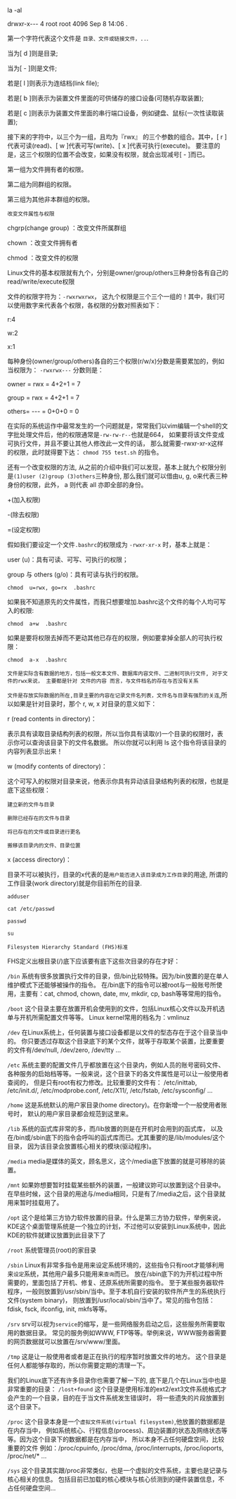 
la -al

drwxr-x---   4    root   root     4096   Sep  8 14:06 .

第一个字符代表这个文件是 `目录、文件或链接文件，..`.

当为[ d ]则是目录;

当为[ - ]则是文件;

若是[ l ]则表示为连结档(link file);

若是[ b ]则表示为装置文件里面的可供储存的接口设备(可随机存取装置);

若是[ c ]则表示为装置文件里面的串行端口设备，例如键盘、鼠标(一次性读取装置);


接下来的字符中，以三个为一组，且均为『rwx』 的三个参数的组合。其中，[ r ]代表可读(read)、[ w ]代表可写(write)、[ x ]代表可执行(execute)。 要注意的是，这三个权限的位置不会改变，如果没有权限，就会出现减号[ - ]而已。

第一组为文件拥有者的权限。

第二组为同群组的权限。

第三组为其他非本群组的权限。

`改变文件属性与权限`

chgrp(change group) ：改变文件所属群组

chown ：改变文件拥有者

chmod ：改变文件的权限

Linux文件的基本权限就有九个，分别是owner/group/others三种身份各有自己的read/write/execute权限

文件的权限字符为：`-rwxrwxrwx`， 这九个权限是三个三个一组的！其中，我们可以使用数字来代表各个权限，各权限的分数对照表如下：

r:4

w:2

x:1

每种身份(owner/group/others)各自的三个权限(r/w/x)分数是需要累加的，例如当权限为： `-rwxrwx---` 分数则是：

owner = rwx = 4+2+1 = 7

group = rwx = 4+2+1 = 7

others= --- = 0+0+0 = 0

在实际的系统运作中最常发生的一个问题就是，常常我们以vim编辑一个shell的文字批处理文件后，他的权限通常是` -rw-rw-r-- `也就是664， 如果要将该文件变成可执行文件，并且不要让其他人修改此一文件的话， 那么就需要-rwxr-xr-x这样的权限，此时就得要下达： `chmod 755 test.sh` 的指令。

还有一个改变权限的方法, 从之前的介绍中我们可以发现，基本上就九个权限分别是`(1)user (2)group (3)others`三种身份, 那么我们就可以借由u, g, o来代表三种身份的权限，此外， a 则代表 all 亦即全部的身份。

+(加入权限)

-(除去权限)

=(设定权限)

假如我们要设定一个文件`.bashrc`的权限成为 `-rwxr-xr-x` 时，基本上就是：

user (u)：具有可读、可写、可执行的权限；

group 与 others (g/o)：具有可读与执行的权限。

`chmod  u=rwx, go=rx  .bashrc `

如果我不知道原先的文件属性，而我只想要增加.bashrc这个文件的每个人均可写入的权限:

`chmod  a+w  .bashrc`

如果是要将权限去掉而不更动其他已存在的权限，例如要拿掉全部人的可执行权限：

`chmod  a-x  .bashrc`

`文件是实际含有数据的地方，包括一般文本文件、数据库内容文件、二进制可执行文件, 对于文件的rwx来说， 主要都是针对 文件的内容 而言，与文件档名的存在与否没有关系`

`文件是存放实际数据的所在,目录主要的内容在记录文件名列表，文件名与目录有强烈的关连`,所以如果是针对目录时，那个 r, w, x 对目录的意义如下：

r (read contents in directory)：

表示具有读取目录结构列表的权限，所以当你具有读取(r)一个目录的权限时，表示你可以查询该目录下的文件名数据。 所以你就可以利用 ls 这个指令将该目录的内容列表显示出来！

w (modify contents of directory)：

这个可写入的权限对目录来说，他表示你具有异动该目录结构列表的权限，也就是底下这些权限：

`建立新的文件与目录`

`删除已经存在的文件与目录`

`将已存在的文件或目录进行更名`

`搬移该目录内的文件、目录位置`

x (access directory)：

目录不可以被执行，目录的x代表的是`用户能否进入该目录成为工作目录`的用途, 所谓的工作目录(work directory)就是你目前所在的目录.


```
adduser

cat /etc/passwd

passwd

su
```


`Filesystem Hierarchy Standard (FHS)标准`


FHS定义出根目录(/)底下应该要有底下这些次目录的存在才好：

`/bin`
系统有很多放置执行文件的目录，但/bin比较特殊。因为/bin放置的是在单人维护模式下还能够被操作的指令。 在/bin底下的指令可以被root与一般账号所使用，主要有：cat, chmod, chown, date, mv, mkdir, cp, bash等等常用的指令。

`/boot`
这个目录主要在放置开机会使用到的文件，包括Linux核心文件以及开机选单与开机所需配置文件等等。 Linux kernel常用的档名为：vmlinuz

`/dev`
在Linux系统上，任何装置与接口设备都是以文件的型态存在于这个目录当中的。 你只要透过存取这个目录底下的某个文件，就等于存取某个装置，比要重要的文件有/dev/null, /dev/zero, /dev/tty ...

`/etc`
系统主要的配置文件几乎都放置在这个目录内，例如人员的账号密码文件、 各种服务的启始档等等。一般来说，这个目录下的各文件属性是可以让一般使用者查阅的， 但是只有root有权力修改。比较重要的文件有： /etc/inittab, /etc/init.d/, /etc/modprobe.conf, /etc/X11/, /etc/fstab, /etc/sysconfig/ ...

`/home`
这是系统默认的用户家目录(home directory)。在你新增一个一般使用者账号时， 默认的用户家目录都会规范到这里来。

`/lib`
系统的函式库非常的多，而/lib放置的则是在开机时会用到的函式库， 以及在/bin或/sbin底下的指令会呼叫的函式库而已。尤其重要的是/lib/modules/这个目录， 因为该目录会放置核心相关的模块(驱动程序)。

`/media`
media是媒体的英文，顾名思义，这个/media底下放置的就是可移除的装置。

`/mnt`
如果妳想要暂时挂载某些额外的装置，一般建议妳可以放置到这个目录中。 在早些时候，这个目录的用途与/media相同，只是有了/media之后，这个目录就用来暂时挂载用了。

`/opt`
这个是给第三方协力软件放置的目录。什么是第三方协力软件，举例来说，KDE这个桌面管理系统是一个独立的计划，不过他可以安装到Linux系统中，因此KDE的软件就建议放置到此目录下了

`/root`
系统管理员(root)的家目录

`/sbin`
Linux有非常多指令是用来设定系统环境的，这些指令只有root才能够利用来`设定`系统，其他用户最多只能用来`查询`而已。 放在/sbin底下的为开机过程中所需要的，里面包括了开机、修复、还原系统所需要的指令。 至于某些服务器软件程序，一般则放置到/usr/sbin/当中。至于本机自行安装的软件所产生的系统执行文件(system binary)， 则放置到/usr/local/sbin/当中了。常见的指令包括：fdisk, fsck, ifconfig, init, mkfs等等。

`/srv`
srv可以视为`service`的缩写，是一些网络服务启动之后，这些服务所需要取用的数据目录。 常见的服务例如WWW, FTP等等。举例来说，WWW服务器需要的网页数据就可以放置在/srv/www/里面。

`/tmp`
这是让一般使用者或者是正在执行的程序暂时放置文件的地方。 这个目录是任何人都能够存取的，所以你需要定期的清理一下。


我们的Linux底下还有许多目录你也需要了解一下的, 底下是几个在Linux当中也是非常重要的目录：
`/lost+found`
这个目录是使用标准的ext2/ext3文件系统格式才会产生的一个目录，目的在于当文件系统发生错误时， 将一些遗失的片段放置到这个目录下。

`/proc`
这个目录本身是一个`虚拟文件系统(virtual filesystem)`,他放置的数据都是在内存当中， 例如系统核心、行程信息(process)、周边装置的状态及网络状态等等。因为这个目录下的数据都是在内存当中， 所以本身不占任何硬盘空间，比较重要的文件
例如：/proc/cpuinfo, /proc/dma, /proc/interrupts, /proc/ioports, /proc/net/* ...

`/sys`
这个目录其实跟/proc非常类似，也是一个虚拟的文件系统，主要也是记录与核心相关的信息。 包括目前已加载的核心模块与核心侦测到的硬件装置信息，不占任何硬盘空间...
